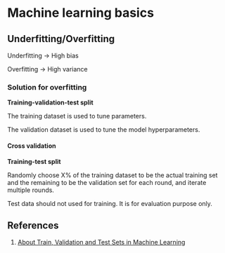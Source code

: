 # Machine learning basics

## Underfitting/Overfitting

Underfitting -&gt; High bias

Overfitting -&gt; High variance

### Solution for overfitting

**Training-validation-test split**

The training dataset is used to tune parameters.

The validation dataset is used to tune the model hyperparameters.

#### Cross validation

**Training-test split**

Randomly choose X% of the training dataset to be the actual training set and the remaining to be the validation set for each round, and iterate multiple rounds.

Test data should not used for training. It is for evaluation purpose only.

## References

1. [About Train, Validation and Test Sets in Machine Learning](https://towardsdatascience.com/train-validation-and-test-sets-72cb40cba9e7)

